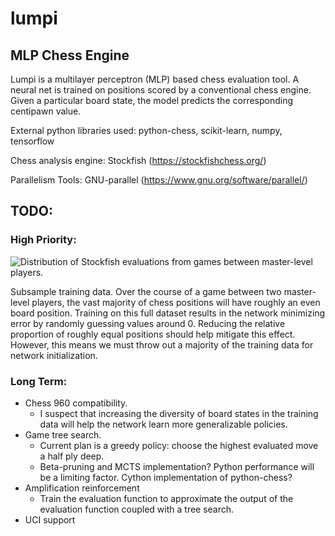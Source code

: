# lumpi
## MLP Chess Engine

Lumpi is a multilayer perceptron (MLP) based chess evaluation tool. A neural net is trained on positions scored by a
conventional chess engine. Given a particular board state, the model predicts the corresponding centipawn value.

External python libraries used:
python-chess,
scikit-learn,
numpy,
tensorflow

Chess analysis engine:
Stockfish (https://stockfishchess.org/)

Parallelism Tools:
GNU-parallel (https://www.gnu.org/software/parallel/)

## TODO:
### High Priority:
![Distribution of Stockfish evaluations from games between master-level players.](https://github.com/casey-martin/lumpi/blob/master/figures/stockfish_eval_dist.png)

Subsample training data. Over the course of a game between two master-level players, the vast majority of chess positions will have roughly an even board position. Training on this full dataset results in the network minimizing error by randomly guessing values around 0. Reducing the relative proportion of roughly equal positions should help mitigate this effect. However, this means we must throw out a majority of the training data for network initialization.

### Long Term:
* Chess 960 compatibility.
  * I suspect that increasing the diversity of board states in the training data will help the network learn more generalizable policies.
* Game tree search.
  * Current plan is a greedy policy: choose the highest evaluated move a half ply deep. 
  * Beta-pruning and MCTS implementation? Python performance will be a limiting factor. Cython implementation of python-chess?
* Amplification reinforcement
  * Train the evaluation function to approximate the output of the evaluation function coupled with a tree search.
* UCI support
